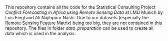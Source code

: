 This repository contains all the code for the Statistical Consulting Project *Conflict Forecasting in Africa using Remote Sensing Data* at LMU Munich by Luis Fiegl and Ali Najibpour Nashi.
Due to our datasets (especially the Remote Sensing Feature Matrix) being too big, they are not contained in this repository. The files in folder *data_preparation* can be used to create all data which is used in the analysis.
